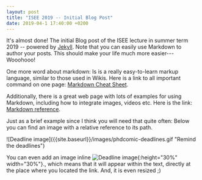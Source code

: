 ```yaml
---
layout: post
title: "ISEE 2019 -- Initial Blog Post"
date: 2019-04-1 17:40:00 +0200
---
```


It's almost done! The initial Blog post of the ISEE lecture in summer term 2019 -- powered by [Jekyll](http://jekyllrb.com).
Note that you can easily use Markdown to author your posts. This should make your life much more easier---Wooohooo!

One more word about markdown: Is is a really easy-to-learn markup language, similar to those used in Wikis.
Here is a link to all important command on one page: [Markdown Cheat Sheet](http://packetlife.net/media/library/16/Markdown.pdf).

Additionally, there is a great web page with lots of examples for using Markdown, including how to integrate images, videos etc.
Here is the link: [Markdown reference](https://github.com/adam-p/markdown-here/wiki/Markdown-Cheatsheet).

Just as a brief example since I think you will need that quite often: Below you can find an image with a relative reference to its path.

<span align="center">
![Deadline image]({{site.baseurl}}/images/phdcomic-deadlines.gif "Remind the deadlines")
</span>

You can even add an image inline ![Deadline image]({{site.baseurl}}/images/blob.png "Beware of the Blob"){:height="30%" width="30%"}., which means that it will appear within the text, directly at the place where you located the link. And, it is even resized ;)
